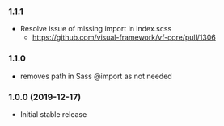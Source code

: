 ### 1.1.1

* Resolve issue of missing import in index.scss
  * https://github.com/visual-framework/vf-core/pull/1306

### 1.1.0

* removes path in Sass @import as not needed

### 1.0.0 (2019-12-17)

* Initial stable release
